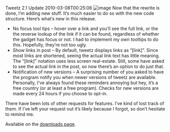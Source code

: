 Tweetz 2.1 Update
2010-03-08T00:25:06
![image](/cdn/images/blog/Tweetz2.1Update_10724/image.png) Now that the rewrite is done, I’m adding new stuff. It’s much easier to do so with the new code structure. Here’s what’s new in this release.

  * No focus tool tips – hover over a link and you’ll see the full link, or the the reverse lookup of the link if it can be found, regardless of whether the gadget has focus or not. I had to implement my own tooltips to do this. Hopefully, they’re not too ugly. 
  * Show links in post – By default, tweetz displays links as “[link]”. Since most links are shortened, seeing the actual link text has little meaning. The “[link]” notation uses less screen real-estate. Still, some have asked to see the actual link in the post, so now there’s an option to do just that. 
  * Notification of new versions – A surprising number of you asked to have the program notify you when newer versions of tweetz are available. Personally, I’ve always found these reminders annoying but hey, it’s a free country (or at least a free program). Checks for new versions are made every 24 hours if you choose to opt-in. 

There have been lots of other requests for features. I’ve kind of lost track of them. If I’ve left your request out it’s likely because I forgot, so don’t hesitate to remind me.

Available on the [downloads page](/downloads).
